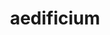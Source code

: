 ---
title: aedificium
meaning: building
ch: seventeen
pos: noun
stem: aedifici
genend: ī
abbgender: n.
abbgender2: neut.
gender: neuter
declension: second
derivative: edify
---